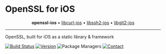 # OpenSSL for iOS

<p align="center">
  <b>openssl-ios</b> &bull;
  <a href="https://github.com/IMcD23/libcurl-ios">libcurl-ios</a> &bull;
  <a href="https://github.com/IMcD23/libssh2-ios">libssh2-ios</a> &bull;
  <a href="https://github.com/IMcD23/libgit2-ios">libgit2-ios</a>
</p>

--------

OpenSSL, built for iOS as a static library &amp; framework

[![Build Status](http://img.shields.io/travis/IMcD23/openssl-ios.svg)](https://travis-ci.org/IMcD23/openssl-ios)
[![Version](https://img.shields.io/github/release/IMcD23/openssl-ios.svg)](https://github.com/IMcD23/openssl-ios/releases/latest)
![Package Managers](https://img.shields.io/badge/supports-CocoaPods%20%7C%20Carthage-orange.svg)
[![Contact](https://img.shields.io/badge/contact-ian__mcdowell-3a8fc1.svg)](https://twitter.com/ian_mcdowell)
